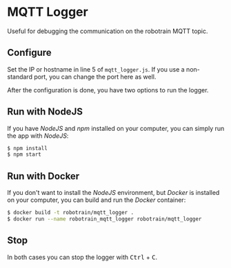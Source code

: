 # MQTT Logger

Useful for debugging the communication on the robotrain MQTT topic.

## Configure

Set the IP or hostname in line 5 of `mqtt_logger.js`. If you use a non-standard port, you can change the port here as well.

After the configuration is done, you have two options to run the logger.

## Run with NodeJS

If you have _NodeJS_ and _npm_ installed on your computer, you can simply run the app with _NodeJS_:

```sh
$ npm install
$ npm start
```

## Run with Docker

If you don't want to install the _NodeJS_ environment, but _Docker_ is installed on your computer, you can build and run the _Docker_ container:

```sh
$ docker build -t robotrain/mqtt_logger .
$ docker run --name robotrain_mqtt_logger robotrain/mqtt_logger
```

## Stop

In both cases you can stop the logger with <kbd>Ctrl</kbd> + <kbd>C</kbd>.